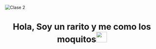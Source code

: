 ![Clase 2](https://github.com/NanoSf/NanoSf/assets/140740261/a83cdb47-1b21-4f8e-868d-bb23ed171c35)

<h1 align="center">Hola, Soy un rarito y me como los moquitos<img src="https://media.giphy.com/media/hvRJCLFzcasrR4ia7z/giphy.gif" width="35"></h1>
